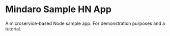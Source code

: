# Mindaro Sample HN App

A microservice-based Node sample app. For demonstration purposes and a tutorial.

